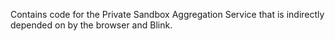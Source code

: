 Contains code for the Private Sandbox Aggregation Service that is indirectly
depended on by the browser and Blink.
